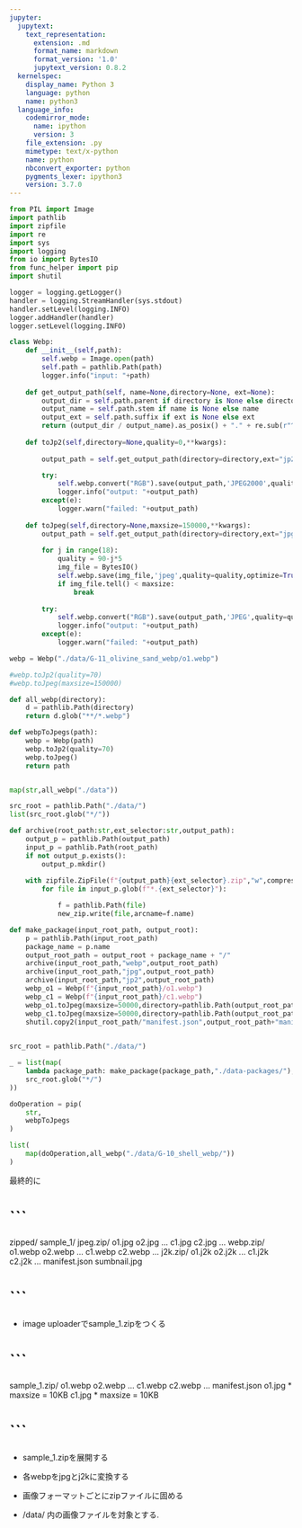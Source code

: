 ```yaml
---
jupyter:
  jupytext:
    text_representation:
      extension: .md
      format_name: markdown
      format_version: '1.0'
      jupytext_version: 0.8.2
  kernelspec:
    display_name: Python 3
    language: python
    name: python3
  language_info:
    codemirror_mode:
      name: ipython
      version: 3
    file_extension: .py
    mimetype: text/x-python
    name: python
    nbconvert_exporter: python
    pygments_lexer: ipython3
    version: 3.7.0
---
```


```python
from PIL import Image
import pathlib
import zipfile
import re
import sys
import logging
from io import BytesIO
from func_helper import pip
import shutil
```

```python
logger = logging.getLogger()
handler = logging.StreamHandler(sys.stdout)
handler.setLevel(logging.INFO)
logger.addHandler(handler)
logger.setLevel(logging.INFO)
```

```python
class Webp:
    def __init__(self,path):
        self.webp = Image.open(path)
        self.path = pathlib.Path(path)
        logger.info("input: "+path)
    
    def get_output_path(self, name=None,directory=None, ext=None):
        output_dir = self.path.parent if directory is None else directory
        output_name = self.path.stem if name is None else name
        output_ext = self.path.suffix if ext is None else ext
        return (output_dir / output_name).as_posix() + "." + re.sub(r"^\.","",output_ext)
    
    def toJp2(self,directory=None,quality=0,**kwargs):
        
        output_path = self.get_output_path(directory=directory,ext="jp2")

        try:
            self.webp.convert("RGB").save(output_path,'JPEG2000',quality_mode='rate', quality_layers=[100-quality])
            logger.info("output: "+output_path)
        except(e):
            logger.warn("failed: "+output_path)
            
    def toJpeg(self,directory=None,maxsize=150000,**kwargs):
        output_path = self.get_output_path(directory=directory,ext="jpg")
        
        for j in range(18):
            quality = 90-j*5
            img_file = BytesIO()
            self.webp.save(img_file,'jpeg',quality=quality,optimize=True)
            if img_file.tell() < maxsize:
                break
                
        try:
            self.webp.convert("RGB").save(output_path,'JPEG',quality=quality,**kwargs)
            logger.info("output: "+output_path)
        except(e):
            logger.warn("failed: "+output_path)
```

```python
webp = Webp("./data/G-11_olivine_sand_webp/o1.webp")

#webp.toJp2(quality=70)
#webp.toJpeg(maxsize=150000)
```

```python
def all_webp(directory):
    d = pathlib.Path(directory)
    return d.glob("**/*.webp")

def webpToJpegs(path):
    webp = Webp(path)
    webp.toJp2(quality=70)
    webp.toJpeg()
    return path


map(str,all_webp("./data"))
```

```python
src_root = pathlib.Path("./data/")
list(src_root.glob("*/"))
```

```python
def archive(root_path:str,ext_selector:str,output_path):
    output_p = pathlib.Path(output_path)
    input_p = pathlib.Path(root_path)
    if not output_p.exists():
        output_p.mkdir()
        
    with zipfile.ZipFile(f"{output_path}{ext_selector}.zip","w",compression=zipfile.ZIP_STORED) as new_zip:
        for file in input_p.glob(f"*.{ext_selector}"):

            f = pathlib.Path(file)
            new_zip.write(file,arcname=f.name)

def make_package(input_root_path, output_root):
    p = pathlib.Path(input_root_path)
    package_name = p.name
    output_root_path = output_root + package_name + "/"
    archive(input_root_path,"webp",output_root_path)
    archive(input_root_path,"jpg",output_root_path)
    archive(input_root_path,"jp2",output_root_path)
    webp_o1 = Webp(f"{input_root_path}/o1.webp")
    webp_c1 = Webp(f"{input_root_path}/c1.webp")
    webp_o1.toJpeg(maxsize=50000,directory=pathlib.Path(output_root_path))
    webp_c1.toJpeg(maxsize=50000,directory=pathlib.Path(output_root_path))
    shutil.copy2(input_root_path/"manifest.json",output_root_path+"manifest.json")

    
src_root = pathlib.Path("./data/")

_ = list(map(
    lambda package_path: make_package(package_path,"./data-packages/"),
    src_root.glob("*/")
))
```

```python
doOperation = pip(
    str,
    webpToJpegs
)

list(
    map(doOperation,all_webp("./data/G-10_shell_webp/"))
)
```

最終的に

# ```
zipped/
    sample_1/
        jpeg.zip/
            o1.jpg
            o2.jpg
            ...
            c1.jpg
            c2.jpg
            ...
        webp.zip/
            o1.webp
            o2.webp
            ...
            c1.webp
            c2.webp
            ...
        j2k.zip/
            o1.j2k
            o2.j2k
            ...
            c1.j2k
            c2.j2k
            ...
        manifest.json
        sumbnail.jpg
# ```

* image uploaderでsample_1.zipをつくる

# ```
sample_1.zip/
    o1.webp
    o2.webp
    ...
    c1.webp
    c2.webp
    ...
    manifest.json
    o1.jpg  * maxsize = 10KB
    c1.jpg  * maxsize = 10KB
# ```

* sample_1.zipを展開する
* 各webpをjpgとj2kに変換する
* 画像フォーマットごとにzipファイルに固める

* /data/ 内の画像ファイルを対象とする.

